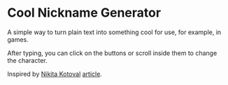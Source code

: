 # Cool Nickname Generator

A simple way to turn plain text into something cool for use, for example, in games.

After typing, you can click on the buttons or scroll inside them to change the character.

Inspired by [Nikita Kotoval](https://vk.com/id504718134) [article](https://vk.com/@idkotoval-bukvovki).
